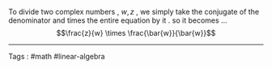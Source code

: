 To divide two complex numbers , $w , z$ , we simply take the conjugate of the denominator and times the entire equation by it . so it becomes ... $$\frac{z}{w} \times \frac{\bar{w}}{\bar{w}}$$
____

Tags : #math #linear-algebra
